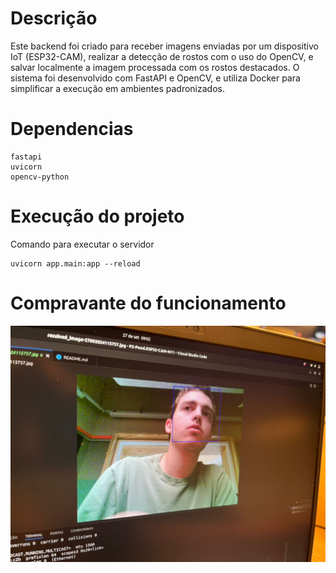 # Descrição 
Este backend foi criado para receber imagens enviadas por um dispositivo IoT (ESP32-CAM), realizar a detecção de rostos com o uso do OpenCV, e salvar localmente a imagem processada com os rostos destacados. O sistema foi desenvolvido com FastAPI e OpenCV, e utiliza Docker para simplificar a execução em ambientes padronizados.

# Dependencias
```
fastapi
uvicorn
opencv-python
```

# Execução do projeto

Comando para executar o servidor
```
uvicorn app.main:app --reload
```


# Compravante do funcionamento
![Comprovante](Comprovante.jpeg)
